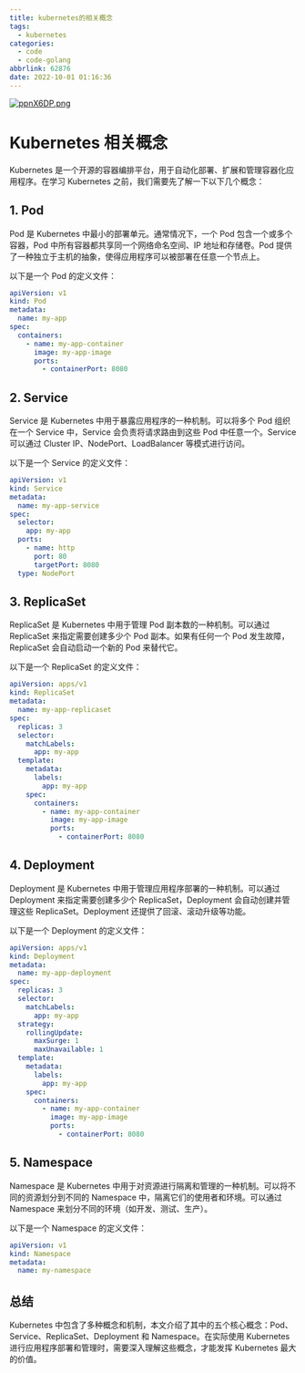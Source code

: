 ```yaml
---
title: kubernetes的相关概念
tags:
  - kubernetes
categories:
  - code
  - code-golang
abbrlink: 62876
date: 2022-10-01 01:16:36
---
```

[![ppnX6DP.png](https://s1.ax1x.com/2023/03/10/ppnX6DP.png)](https://imgse.com/i/ppnX6DP)

<!--more-->
# Kubernetes 相关概念

Kubernetes 是一个开源的容器编排平台，用于自动化部署、扩展和管理容器化应用程序。在学习 Kubernetes 之前，我们需要先了解一下以下几个概念：

## 1. Pod

Pod 是 Kubernetes 中最小的部署单元。通常情况下，一个 Pod 包含一个或多个容器，Pod 中所有容器都共享同一个网络命名空间、IP 地址和存储卷。Pod 提供了一种独立于主机的抽象，使得应用程序可以被部署在任意一个节点上。

以下是一个 Pod 的定义文件：

```yaml
apiVersion: v1
kind: Pod
metadata:
  name: my-app
spec:
  containers:
    - name: my-app-container
      image: my-app-image
      ports:
        - containerPort: 8080
```

## 2. Service

Service 是 Kubernetes 中用于暴露应用程序的一种机制。可以将多个 Pod 组织在一个 Service 中，Service 会负责将请求路由到这些 Pod 中任意一个。Service 可以通过 Cluster IP、NodePort、LoadBalancer 等模式进行访问。

以下是一个 Service 的定义文件：

```yaml
apiVersion: v1
kind: Service
metadata:
  name: my-app-service
spec:
  selector:
    app: my-app
  ports:
    - name: http
      port: 80
      targetPort: 8080
  type: NodePort
```

## 3. ReplicaSet

ReplicaSet 是 Kubernetes 中用于管理 Pod 副本数的一种机制。可以通过 ReplicaSet 来指定需要创建多少个 Pod 副本。如果有任何一个 Pod 发生故障，ReplicaSet 会自动启动一个新的 Pod 来替代它。

以下是一个 ReplicaSet 的定义文件：

```yaml
apiVersion: apps/v1
kind: ReplicaSet
metadata:
  name: my-app-replicaset
spec:
  replicas: 3
  selector:
    matchLabels:
      app: my-app
  template:
    metadata:
      labels:
        app: my-app
    spec:
      containers:
        - name: my-app-container
          image: my-app-image
          ports:
            - containerPort: 8080
```

## 4. Deployment

Deployment 是 Kubernetes 中用于管理应用程序部署的一种机制。可以通过 Deployment 来指定需要创建多少个 ReplicaSet，Deployment 会自动创建并管理这些 ReplicaSet。Deployment 还提供了回滚、滚动升级等功能。

以下是一个 Deployment 的定义文件：

```yaml
apiVersion: apps/v1
kind: Deployment
metadata:
  name: my-app-deployment
spec:
  replicas: 3
  selector:
    matchLabels:
      app: my-app
  strategy:
    rollingUpdate:
      maxSurge: 1
      maxUnavailable: 1
  template:
    metadata:
      labels:
        app: my-app
    spec:
      containers:
        - name: my-app-container
          image: my-app-image
          ports:
            - containerPort: 8080
```

## 5. Namespace

Namespace 是 Kubernetes 中用于对资源进行隔离和管理的一种机制。可以将不同的资源划分到不同的 Namespace 中，隔离它们的使用者和环境。可以通过 Namespace 来划分不同的环境（如开发、测试、生产）。

以下是一个 Namespace 的定义文件：

```yaml
apiVersion: v1
kind: Namespace
metadata:
  name: my-namespace
```

## 总结

Kubernetes 中包含了多种概念和机制，本文介绍了其中的五个核心概念：Pod、Service、ReplicaSet、Deployment 和 Namespace。在实际使用 Kubernetes 进行应用程序部署和管理时，需要深入理解这些概念，才能发挥 Kubernetes 最大的价值。